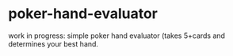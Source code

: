 poker-hand-evaluator
====================

work in progress: simple poker hand evaluator (takes 5+cards and determines your best hand.